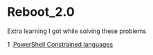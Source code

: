 # Reboot_2.0
Extra learning I got while solving these problems

1 .[PowerShell Constrained languages](https://devblogs.microsoft.com/powershell/powershell-constrained-language-mode/)
